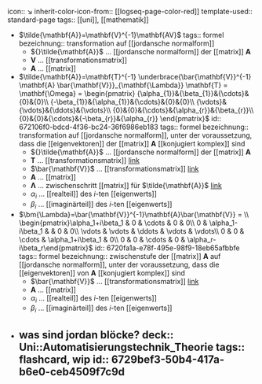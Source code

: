 icon:: ↘️
inherit-color-icon-from:: [[logseq-page-color-red]]
template-used:: standard-page
tags:: [[uni]], [[mathematik]]

- $\tilde{\mathbf{A}}=\mathbf{V}^{-1}\mathbf{AV}$
  tags:: formel
  bezeichnung:: transformation auf [[jordansche normalform]]
	- ${}\tilde{\mathbf{A}}$ ... [[jordansche normalform]] der [[matrix]] $\mathbf{A}$
	- $\mathbf{V}$ ... [[transformationsmatrix]]
	- $\mathbf{A}$ ... [[matrix]]
- $\tilde{\mathbf{A}}=\mathbf{T}^{-1} \underbrace{\bar{\mathbf{V}}^{-1} \mathbf{A} \bar{\mathbf{V}}}_{\mathbf{\Lambda}} \mathbf{T} = \mathbf{\Omega} = \begin{pmatrix} {\alpha_{1}}&{\beta_{1}}&{\cdots}&{0}&{0}\\ {-\beta_{1}}&{\alpha_{1}}&{\cdots}&{0}&{0}\\ {\vdots}&{\vdots}&{\ddots}&{\vdots}\\ {0}&{0}&{\cdots}&{\alpha_{r}}&{\beta_{r}}\\ {0}&{0}&{\cdots}&{-\beta_{r}}&{\alpha_{r}}  \end{pmatrix}$
  id:: 672106f0-bdcd-4f36-bc24-36f6986eb183
  tags:: formel
  bezeichnung:: transformation auf [[jordansche normalform]], unter der voraussetzung, dass die [[eigenvektoren]] der [[matrix]] $\mathbf{A}$ [[konjugiert komplex]] sind
	- ${}\tilde{\mathbf{A}}$ ... [[jordansche normalform]] der [[matrix]] $\mathbf{A}$
	- $\mathbf{T}$ ... [[transformationsmatrix]] [link](((671e6fb4-11e3-459b-97b5-51f2c8fb6697)))
	- $\bar{\mathbf{V}}$ ... [[transformationsmatrix]] [link](((6720c624-d622-49e7-8904-bf8803605c50)))
	- $\mathbf{A}$ ... [[matrix]]
	- $\mathbf{\Lambda}$ ... zwischenschritt [[matrix]] für $\tilde{\mathbf{A}}$ [link](((6720fa1a-e78f-495e-98f9-18eb65afbbfe)))
	- $\alpha_i$ ... [[realteil]] des $i$-ten [[eigenwerts]]
	- $\beta_i$ ... [[imaginärteil]] des $i$-ten [[eigenwerts]]
- $\bm{\Lambda}=\bar{\mathbf{V}}^{-1}\mathbf{A}\bar{\mathbf{V}} = \\ \begin{pmatrix}\alpha_1+i\beta_1 & 0 & \cdots & 0 & 0\\ 0 & \alpha_1-i\beta_1 &  & 0 & 0\\ \vdots & \vdots & \ddots & \vdots & \vdots\\ 0 & 0 & \cdots & \alpha_1+i\beta_1 & 0\\ 0 & 0 & \cdots & 0 & \alpha_r-i\beta_r\end{pmatrix}$
  id:: 6720fa1a-e78f-495e-98f9-18eb65afbbfe
  tags:: formel
  bezeichnung:: zwischenstufe der [[matrix]] $\mathbf{A}$ auf [[jordansche normalform]], unter der voraussetzung, dass die [[eigenvektoren]] von  $\mathbf{A}$ [[konjugiert komplex]] sind
	- $\bar{\mathbf{V}}$ ... [[transformationsmatrix]] [link](((671e6a4a-7f50-4907-873e-4ba1e3c4fca5)))
	- $\mathbf{A}$ ... [[matrix]]
	- $\alpha_i$ ... [[realteil]] des $i$-ten [[eigenwerts]]
	- $\beta_i$ ... [[imaginärteil]] des $i$-ten [[eigenwerts]]
- was sind jordan blöcke?
  deck:: Uni::Automatisierungstechnik_Theorie
  tags:: flashcard, wip
  id:: 6729bef3-50b4-417a-b6e0-ceb4509f7c9d
	-